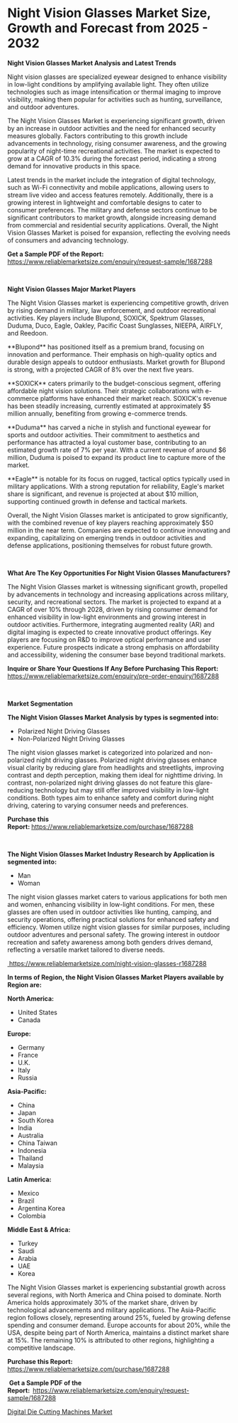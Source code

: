 <p><h1>Night Vision Glasses Market Size, Growth and Forecast from 2025 - 2032</h1></p><p><strong>Night Vision Glasses Market Analysis and Latest Trends</strong></p>
<p><p>Night vision glasses are specialized eyewear designed to enhance visibility in low-light conditions by amplifying available light. They often utilize technologies such as image intensification or thermal imaging to improve visibility, making them popular for activities such as hunting, surveillance, and outdoor adventures. </p><p>The Night Vision Glasses Market is experiencing significant growth, driven by an increase in outdoor activities and the need for enhanced security measures globally. Factors contributing to this growth include advancements in technology, rising consumer awareness, and the growing popularity of night-time recreational activities. The market is expected to grow at a CAGR of 10.3% during the forecast period, indicating a strong demand for innovative products in this space.</p><p>Latest trends in the market include the integration of digital technology, such as Wi-Fi connectivity and mobile applications, allowing users to stream live video and access features remotely. Additionally, there is a growing interest in lightweight and comfortable designs to cater to consumer preferences. The military and defense sectors continue to be significant contributors to market growth, alongside increasing demand from commercial and residential security applications. Overall, the Night Vision Glasses Market is poised for expansion, reflecting the evolving needs of consumers and advancing technology.</p></p>
<p><strong>Get a Sample PDF of the Report:&nbsp;</strong> <a href="https://www.reliablemarketsize.com/enquiry/request-sample/1687288?utm_campaign=2233&utm_medium=2&utm_source=Github&utm_content=ia&utm_term=09022025&utm_id=night-vision-glasses">https://www.reliablemarketsize.com/enquiry/request-sample/1687288</a></p>
<p>&nbsp;</p>
<p><strong>Night Vision Glasses Major Market Players</strong></p>
<p><p>The Night Vision Glasses market is experiencing competitive growth, driven by rising demand in military, law enforcement, and outdoor recreational activities. Key players include Blupond, SOXICK, Spektrum Glasses, Duduma, Duco, Eagle, Oakley, Pacific Coast Sunglasses, NIEEPA, AIRFLY, and Reedoon.</p><p>**Blupond** has positioned itself as a premium brand, focusing on innovation and performance. Their emphasis on high-quality optics and durable design appeals to outdoor enthusiasts. Market growth for Blupond is strong, with a projected CAGR of 8% over the next five years.</p><p>**SOXICK** caters primarily to the budget-conscious segment, offering affordable night vision solutions. Their strategic collaborations with e-commerce platforms have enhanced their market reach. SOXICK's revenue has been steadily increasing, currently estimated at approximately $5 million annually, benefiting from growing e-commerce trends.</p><p>**Duduma** has carved a niche in stylish and functional eyewear for sports and outdoor activities. Their commitment to aesthetics and performance has attracted a loyal customer base, contributing to an estimated growth rate of 7% per year. With a current revenue of around $6 million, Duduma is poised to expand its product line to capture more of the market.</p><p>**Eagle** is notable for its focus on rugged, tactical optics typically used in military applications. With a strong reputation for reliability, Eagle's market share is significant, and revenue is projected at about $10 million, supporting continued growth in defense and tactical markets.</p><p>Overall, the Night Vision Glasses market is anticipated to grow significantly, with the combined revenue of key players reaching approximately $50 million in the near term. Companies are expected to continue innovating and expanding, capitalizing on emerging trends in outdoor activities and defense applications, positioning themselves for robust future growth.</p></p>
<p>&nbsp;</p>
<p><strong>What Are The Key Opportunities For Night Vision Glasses Manufacturers?</strong></p>
<p><p>The Night Vision Glasses market is witnessing significant growth, propelled by advancements in technology and increasing applications across military, security, and recreational sectors. The market is projected to expand at a CAGR of over 10% through 2028, driven by rising consumer demand for enhanced visibility in low-light environments and growing interest in outdoor activities. Furthermore, integrating augmented reality (AR) and digital imaging is expected to create innovative product offerings. Key players are focusing on R&D to improve optical performance and user experience. Future prospects indicate a strong emphasis on affordability and accessibility, widening the consumer base beyond traditional markets.</p></p>
<p><strong>Inquire or Share Your Questions If Any Before Purchasing This Report:</strong> <a href="https://www.reliablemarketsize.com/enquiry/pre-order-enquiry/1687288?utm_campaign=2233&utm_medium=2&utm_source=Github&utm_content=ia&utm_term=09022025&utm_id=night-vision-glasses">https://www.reliablemarketsize.com/enquiry/pre-order-enquiry/1687288</a></p>
<p>&nbsp;</p>
<p><strong>Market Segmentation</strong></p>
<p><strong>The Night Vision Glasses Market Analysis by types is segmented into:</strong></p>
<p><ul><li>Polarized Night Driving Glasses</li><li>Non-Polarized Night Driving Glasses</li></ul></p>
<p><p>The night vision glasses market is categorized into polarized and non-polarized night driving glasses. Polarized night driving glasses enhance visual clarity by reducing glare from headlights and streetlights, improving contrast and depth perception, making them ideal for nighttime driving. In contrast, non-polarized night driving glasses do not feature this glare-reducing technology but may still offer improved visibility in low-light conditions. Both types aim to enhance safety and comfort during night driving, catering to varying consumer needs and preferences.</p></p>
<p><strong>Purchase this Report:&nbsp;</strong><a href="https://www.reliablemarketsize.com/purchase/1687288?utm_campaign=2233&utm_medium=2&utm_source=Github&utm_content=ia&utm_term=09022025&utm_id=night-vision-glasses">https://www.reliablemarketsize.com/purchase/1687288</a></p>
<p>&nbsp;</p>
<p><strong>The Night Vision Glasses Market Industry Research by Application is segmented into:</strong></p>
<p><ul><li>Man</li><li>Woman</li></ul></p>
<p><p>The night vision glasses market caters to various applications for both men and women, enhancing visibility in low-light conditions. For men, these glasses are often used in outdoor activities like hunting, camping, and security operations, offering practical solutions for enhanced safety and efficiency. Women utilize night vision glasses for similar purposes, including outdoor adventures and personal safety. The growing interest in outdoor recreation and safety awareness among both genders drives demand, reflecting a versatile market tailored to diverse needs.</p></p>
<p><a href="https://www.reliablemarketsize.com/night-vision-glasses-r1687288?utm_campaign=2233&utm_medium=2&utm_source=Github&utm_content=ia&utm_term=09022025&utm_id=night-vision-glasses">&nbsp;https://www.reliablemarketsize.com/night-vision-glasses-r1687288</a></p>
<p><strong>In terms of Region, the Night Vision Glasses Market Players available by Region are:</strong></p>
<p>
    <p> <strong> North America: </strong>
        <ul>
            <li>United States</li>
            <li>Canada</li>
        </ul>
        </p> 
    <p> <strong> Europe: </strong>
        <ul>
            <li>Germany</li>
            <li>France</li>
            <li>U.K.</li>
            <li>Italy</li>
            <li>Russia</li>
        </ul>
        </p> 
    <p> <strong> Asia-Pacific: </strong>
        <ul>
            <li>China</li>
            <li>Japan</li>
            <li>South Korea</li>
            <li>India</li>
            <li>Australia</li>
            <li>China Taiwan</li>
            <li>Indonesia</li>
            <li>Thailand</li>
            <li>Malaysia</li>
        </ul>
        </p> 
    <p> <strong> Latin America: </strong>
        <ul>
            <li>Mexico</li>
            <li>Brazil</li>
            <li>Argentina Korea</li>
            <li>Colombia</li>
        </ul>
        </p> 
    <p> <strong> Middle East & Africa: </strong>
        <ul>
            <li>Turkey</li>
            <li>Saudi</li>
            <li>Arabia</li>
            <li>UAE</li>
            <li>Korea</li>
        </ul>
    </p>
    </p>
<p><p>The Night Vision Glasses market is experiencing substantial growth across several regions, with North America and China poised to dominate. North America holds approximately 30% of the market share, driven by technological advancements and military applications. The Asia-Pacific region follows closely, representing around 25%, fueled by growing defense spending and consumer demand. Europe accounts for about 20%, while the USA, despite being part of North America, maintains a distinct market share at 15%. The remaining 10% is attributed to other regions, highlighting a competitive landscape.</p></p>
<p><strong>Purchase this Report: </strong><a href="https://www.reliablemarketsize.com/purchase/1687288?utm_campaign=2233&utm_medium=2&utm_source=Github&utm_content=ia&utm_term=09022025&utm_id=night-vision-glasses">https://www.reliablemarketsize.com/purchase/1687288</a></p>
<p>&nbsp;<strong>Get a Sample PDF of the Report:&nbsp;&nbsp;</strong><a href="https://www.reliablemarketsize.com/enquiry/request-sample/1687288?utm_campaign=2233&utm_medium=2&utm_source=Github&utm_content=ia&utm_term=09022025&utm_id=night-vision-glasses">https://www.reliablemarketsize.com/enquiry/request-sample/1687288</a></p>
<p><strong></strong></p>
<p><p><a href="https://github.com/kathiestrine5ty/Market-Research-Report-List-1/blob/main/digital-die-cutting-machines-market.md?utm_campaign=2233&utm_medium=2&utm_source=Github&utm_content=ia&utm_term=09022025&utm_id=night-vision-glasses">Digital Die Cutting Machines Market</a></p></p>